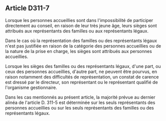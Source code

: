 ## Article D311-7

Lorsque les personnes accueillies sont dans l'impossibilité de participer directement au conseil, en raison de
leur très jeune âge, leurs sièges sont attribués aux représentants des familles ou aux représentants légaux.

Dans le cas où la représentation des familles ou des représentants légaux n'est pas justifiée en raison de
la catégorie des personnes accueillies ou de la nature de la prise en charge, les sièges sont attribués aux
personnes accueillies.

Lorsque les sièges des familles ou des représentants légaux, d'une part, ou ceux des personnes accueillies,
d'autre part, ne peuvent être pourvus, en raison notamment des difficultés de représentation, un constat de
carence est dressé par le directeur, son représentant ou le représentant qualifié de l'organisme gestionnaire.

Dans les cas mentionnés au présent article, la majorité prévue au dernier alinéa de l'article D. 311-5 est
déterminée sur les seuls représentants des personnes accueillies ou sur les seuls représentants des familles ou
des représentants légaux.

